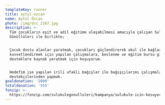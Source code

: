```yaml
---
templateKey: runner
title: aytul-ozcan
name: Aytül Özcan
photo: /img/dsc_2167.jpg
description: >-
  Tüm çocukların eşit ve adil eğitime ulaşabilmesi amacıyla çalışan Sulukule
  Gönüllüleri ile birlikte;


  Çocuk dostu alanlar yaratmak, çocukları güçlendirerek okul ile bağlarını
  kuvvetlendirmek için yapılan çalışmalara, beslenme ve eğitim bursu gibi sosyal
  desteklere kaynak yaratmak için koşuyorum.


  Hedefim ise yapılan irili ufaklı bağışlar ile bağışçılarımı çalışmaların
  destekçilerinden yapmak. 
goaldonation: '2000'
totaldonation: '555'
fonzip: >-
  https://fonzip.com/sulukulegonulluleri/kampanya/sulukule-icin-kosuyorum--okulu-terki-onluyorum-13
---
```



